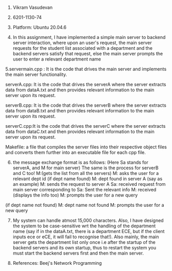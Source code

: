 1. Vikram Vasudevan

2. 6201-1130-74

3. Platform: Ubuntu 20.04.6

4. In this assignment, I have implemented a simple main server to backend server interaction, where upon an user's request, the main server requests for the student list associated with a department and the backend servers satisfy that request, else the main server prompts the user to enter a relevant department name

5.servermain.cpp : It is the code that drives the main server and implements the main server functionality.

serverA.cpp: It is the code that drives the serverA where the server extracts data from dataA.txt and then provides relevant information to the main server upon its request.

serverB.cpp: It is the code that drives the serverB where the server extracts data from dataB.txt and then provides relevant information to the main server upon its request.

serverC.cpp:It is the code that drives the serverC where the server extracts data from dataC.txt and then provides relevant information to the main server upon its request.

Makefile: a file that compiles the  server files into their respective object files and converts them further into an executable file for each cpp file.

6. the message exchange format is as follows: (Here Sa stands for serverA, and M for main server) The same is the process for serverB and C too!
M:(gets the list from all the servers)
M: asks the user for a relevant dept id 
(if dept name found)
M: dept found in server A (say as an example)
M: sends the request to server A
Sa: received request from main server corresponding to <dept name>
Sa: Sent the relevant info
M: received (displays the info too)
M: prompts the user for a new query


(if dept name not found)
M: dept name not found
M: prompts the user for a new query



7. My system can handle atmost 15,000 characters. Also, I have designed the system to be case-sensitive wrt the handling of the department name (say if in the dataA.txt, there is a department ECE, but if the client inputs ece or eCE, it will fail to recognise that!). Also mainly, the main server gets the department list only once i.e after the startup of the backend servers and its own startup, thus to restart the system you must start the backend servers first and then the main server.

8. References: Beej's Network Programming
